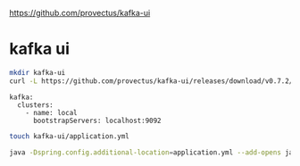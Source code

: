 
https://github.com/provectus/kafka-ui


kafka ui
=================================


```bash
mkdir kafka-ui
curl -L https://github.com/provectus/kafka-ui/releases/download/v0.7.2/kafka-ui-api-v0.7.2.jar --output kafka-ui/kafka-ui-api-v0.7.2.jar
```


```properties
kafka:
  clusters:
    - name: local
      bootstrapServers: localhost:9092
```

```bash
touch kafka-ui/application.yml
```

```bash
java -Dspring.config.additional-location=application.yml --add-opens java.rmi/javax.rmi.ssl=ALL-UNNAMED -jar kafka-ui-api-v0.7.2.jar
```
